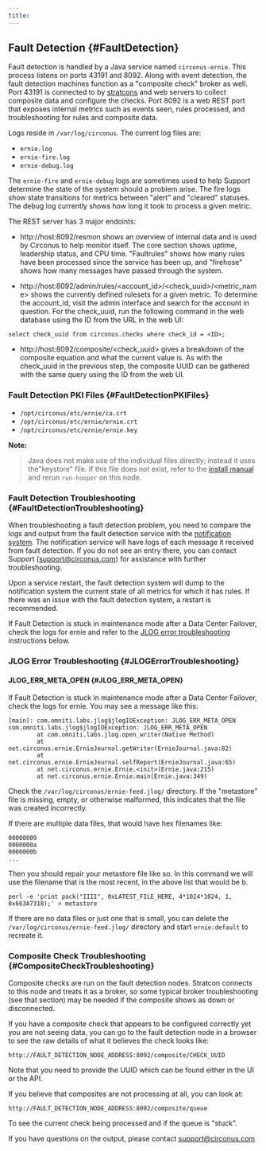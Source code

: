 ```yaml
---
title:
---
```


## Fault Detection {#FaultDetection}
Fault detection is handled by a Java service named `circonus-ernie`.  This process listens on ports 43191 and 8092.  Along with event detection, the fault detection machines function as a "composite check" broker as well.  Port 43191 is connected to by [stratcons](/Roles/stratcon.md) and web servers to collect composite data and configure the checks.  Port 8092 is a web REST port that exposes internal metrics such as events seen, rules processed, and troubleshooting for rules and composite data.

Logs reside in `/var/log/circonus`. The current log files are:

 * `ernie.log`
 * `ernie-fire.log`
 * `ernie-debug.log`

The `ernie-fire` and `ernie-debug` logs are sometimes used to help Support determine the state of the system should a problem arise.  The fire logs show state transitions for metrics between "alert" and "cleared" statuses.  The debug log currently shows how long it took to process a given metric.

The REST server has 3 major endoints:

 * http://host:8092/resmon shows an overview of internal data and is used by Circonus to help monitor itself.  The core section shows uptime, leadership status, and CPU time.  "Faultrules" shows how many rules have been processed since the service has been up, and "firehose" shows how many messages have passed through the system.

 * http://host:8092/admin/rules/<account_id>/<check_uuid>/<metric_name> shows the currently defined rulesets for a given metric.  To determine the account_id, visit the admin interface and search for the account in question.  For the check_uuid, run the following command in the web database using the ID from the URL in the web UI:
```
select check_uuid from circonus.checks where check_id = <ID>;
```

 * http://host:8092/composite/<check_uuid> gives a breakdown of the composite equation and what the current value is. As with the check_uuid in the previous step, the composite UUID can be gathered with the same query using the ID from the web UI.


### Fault Detection PKI Files {#FaultDetectionPKIFiles}
 * `/opt/circonus/etc/ernie/ca.crt`
 * `/opt/circonus/etc/ernie/ernie.crt`
 * `/opt/circonus/etc/ernie/ernie.key`

**Note:**
>Java does not make use of the individual files directly; instead it uses the"keystore" file.  If this file does not exist, refer to the [install manual](https://login.circonus.com/resources/docs/inside/InstallGeneral.html) and rerun `run-hooper` on this node.


### Fault Detection Troubleshooting {#FaultDetectionTroubleshooting}
When troubleshooting a fault detection problem, you need to compare the logs and output from the fault detection service with the [notification system](/Roles/notification.md).  The notification service will have logs of each message it received from fault detection. If you do not see an entry there, you can contact Support (support@circonus.com) for assistance with further troubleshooting.

Upon a service restart, the fault detection system will dump to the notification system the current state of all metrics for which it has rules.  If there was an issue with the fault detection system, a restart is recommended.

If Fault Detection is stuck in maintenance mode after a Data Center Failover, check the logs for ernie and refer to the [JLOG error troubleshooting](/Roles/fault_detection.md#JLOGErrorTroubleshooting) instructions below.



### JLOG Error Troubleshooting {#JLOGErrorTroubleshooting}

#### JLOG_ERR_META_OPEN {#JLOG_ERR_META_OPEN}
If Fault Detection is stuck in maintenance mode after a Data Center Failover, check the logs for ernie. You may see a message like this:

```
[main]: com.omniti.labs.jlog$jlogIOException: JLOG_ERR_META_OPEN
com.omniti.labs.jlog$jlogIOException: JLOG_ERR_META_OPEN
        at com.omniti.labs.jlog.open_writer(Native Method)
        at net.circonus.ernie.ErnieJournal.getWriter(ErnieJournal.java:82)
        at net.circonus.ernie.ErnieJournal.selfReport(ErnieJournal.java:65)
        at net.circonus.ernie.Ernie.<init>(Ernie.java:215)
        at net.circonus.ernie.Ernie.main(Ernie.java:349)
```

Check the `/var/log/circonus/ernie-feed.jlog/` directory. If the "metastore" file is missing, empty, or otherwise malformed, this indicates that the file was created incorrectly.

If there are multiple data files, that would have hex filenames like:
```
00000009
0000000a
0000000b
...
```

Then you should repair your metastore file like so.  In this command we will use the filename that is the most recent, in the above list that would be b.

```
perl -e 'print pack("IIII", 0xLATEST_FILE_HERE, 4*1024*1024, 1, 0x663A7318);' > metastore
```

If there are no data files or just one that is small, you can delete the 
`/var/log/circonus/ernie-feed.jlog/` directory and start `ernie:default` to recreate it.



### Composite Check Troubleshooting {#CompositeCheckTroubleshooting}

Composite checks are run on the fault detection nodes.  Stratcon connects to this node and treats it as a broker, so some typical broker troubleshooting (see that section) may be needed if the composite shows as down or disconnected.

If you have a composite check that appears to be configured correctly yet you are not seeing data, you can go to the fault detection node in a browser to see the raw details of what it believes the check looks like:

```
http://FAULT_DETECTION_NODE_ADDRESS:8092/composite/CHECK_UUID
```

Note that you need to provide the UUID which can be found either in the UI or the API.

If you believe that composites are not processing at all, you can look at:

```
http://FAULT_DETECTION_NODE_ADDRESS:8092/composite/queue
```

To see the current check being processed and if the queue is "stuck".

If you have questions on the output, please contact support@circonus.com
